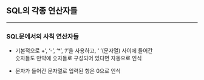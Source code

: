 ## SQL의 각종 연산자들
___  

### SQL문에서의 사칙 연산자들
* 기본적으로 +’, ‘-’, ‘*’, ‘/’을 사용하고,
‘ ’(문자열) 사이에 들어간  
숫자들도 만약에 숫자들로 구성되어 있다면 자동으로 인식  

* 문자가 들어간 문자열로 입력된 항은 0으로 인식